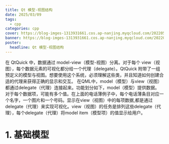 ```yaml
---
title: Qt 模型-视图结构
date: 2025/03/09
tags:
  - cpp
categories: cpp
cover: https://blog-imges-1313931661.cos.ap-nanjing.myqcloud.com/20220530203948_dd1b1.gif
banner: https://blog-imges-1313931661.cos.ap-nanjing.myqcloud.com/20220530203948_dd1b1.gif
poster:
  headline: Qt 模型-视图结构
---
```

在 QtQuick 中，数据通过 model-view（模型-视图）分离。对于每个 view（视图），每个数据元素的可视化都分给一个代理（delegate）。QtQuick 附带了一组预定义的模型与视图。想要使用这个系统，必须理解这些类，并且知道如何创建合适的代理来获得正确的显示和交互。
在QML中，model（模型）与view（视图）都通过delegate（代理）连接起来。功能划分如下，model（模型）提供数据。对于每个数据项，可能有多个值。在上面的电话薄例子中，每个电话薄条目对应一个名字，一个图片和一个号码。显示在view（视图）中的每项数据,都是通过delegate（代理）来实现可视化。view（视图）的任务是排列这些delegate（代理），每个delegate（代理）将model item（模型项）的值显示给用户。

# 1. 基础模型
